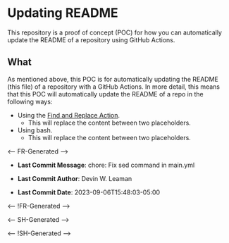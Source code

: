 # Updating README

This repository is a proof of concept (POC) for how you can automatically update the README of a repository using GitHub Actions.

## What

As mentioned above, this POC is for automatically updating the README (this file) of a repository with a GitHub Actions. In more detail, this means that this POC will automatically update the README of a repo in the following ways:

- Using the [Find and Replace Action][0].
  - This will replace the content between two placeholders.
- Using bash.
  - This will replace the content between two placeholders.

<-- FR-Generated -->

- **Last Commit Message**: chore: Fix sed command in main.yml

- **Last Commit Author**: Devin W. Leaman

- **Last Commit Date**: 2023-09-06T15:48:03-05:00


<-- !FR-Generated -->







<-- SH-Generated -->

<-- !SH-Generated -->



[0]: https://github.com/marketplace/actions/find-and-replace
